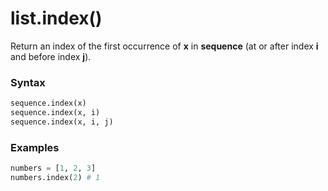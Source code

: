 # list.index()

Return an index of the first occurrence of **x** in **sequence** (at or after index **i** and before index **j**).

### Syntax

```python
sequence.index(x)
sequence.index(x, i)
sequence.index(x, i, j)
```

### Examples

```python
numbers = [1, 2, 3]
numbers.index(2) # 1
```